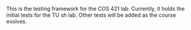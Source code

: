 This is the testing framework for the COS 421 lab.  Currently, it
holds the initial tests for the TU sh lab.  Other tests will be added
as the course evolves.
